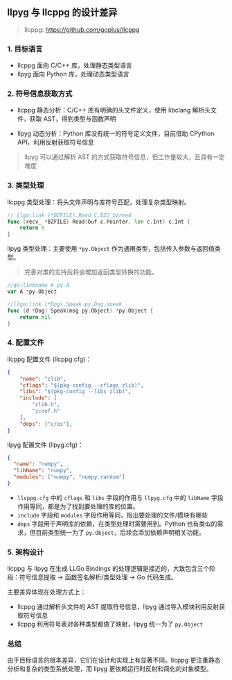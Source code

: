 ## llpyg 与 llcppg 的设计差异

> llcppg: https://github.com/goplus/llcppg

### 1. 目标语言

- llcppg 面向 C/C++ 库，处理静态类型语言
- llpyg 面向 Python 库，处理动态类型语言

### 2. 符号信息获取方式

- llcppg 静态分析：C/C++ 库有明确的头文件定义，使用 libclang 解析头文件，获取 AST，得到类型与函数声明

- llpyg 动态分析：Python 库没有统一的符号定义文件，目前借助 CPython API，利用反射获取符号信息

> llpyg 可以通过解析 AST 的方式获取符号信息，但工作量较大，且具有一定难度

### 3. 类型处理

llcppg 类型处理：将头文件声明与库符号匹配，处理复杂类型映射。

```go
// llgo:link (*BZFILE).Read C.BZ2_bzread
func (recv_ *BZFILE) Read(buf c.Pointer, len c.Int) c.Int {
	return 0
}
```

llpyg 类型处理：主要使用 `*py.Object` 作为通用类型，包括传入参数与返回值类型。
> 完善对类的支持后将会增加返回类型转换的功能。

```go
//go:linkname A py.A
var A *py.Object

//llgo:link (*Dog).Speak py.Dog.speak
func (d *Dog) Speak(msg py.Object) *py.Object {
	return nil
}
```

### 4. 配置文件

llcppg 配置文件 (llcppg.cfg)：
```json
{
	"name": "zlib",
	"cflags": "$(pkg-config --cflags zlib)",
	"libs": "$(pkg-config --libs zlib)",
	"include": [
		"zlib.h",
		"zconf.h"
	],
	"deps": ["c/os"],
}
```
llpyg 配置文件 (llpyg.cfg)：
```json
{
  "name": "numpy",
  "libName": "numpy", 
  "modules": ["numpy", "numpy.random"]
}
```
- `llcppg.cfg` 中的 `cflags` 和 `libs` 字段的作用与 `llpyg.cfg` 中的 `libName` 字段作用等同，都是为了找到要处理的库的位置。
- `include` 字段和 `modules` 字段作用等同，指出要处理的文件/模块有哪些
- `deps` 字段用于声明库的依赖，在类型处理时需要用到。Python 也有类似的需求，但目前类型统一为了 `py.Object`，后续会添加依赖声明相关功能。


### 5. 架构设计

llcppg 与 llpyg 在生成 LLGo Bindings 的处理逻辑是接近的，大致包含三个阶段：符号信息提取 -> 函数签名解析/类型处理 -> Go 代码生成。

主要差异体现在处理方式上：
- llcppg 通过解析头文件的 AST 提取符号信息，llpyg 通过导入模块利用反射获取符号信息
- llcppg 利用符号表对各种类型都做了映射，llpyg 统一为了 `py.Object`


### 总结

由于目标语言的根本差异，它们在设计和实现上有显著不同。llcppg 更注重静态分析和复杂的类型系统处理，而 llpyg 更依赖运行时反射和简化的对象模型。


